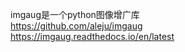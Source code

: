 imgaug是一个python图像增广库  
https://github.com/aleju/imgaug  
https://imgaug.readthedocs.io/en/latest



